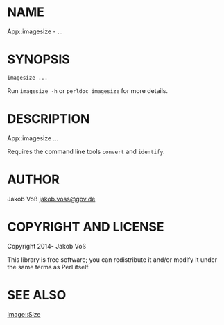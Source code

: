 # NAME

App::imagesize - ...

# SYNOPSIS

    imagesize ...

Run `imagesize -h` or `perldoc imagesize` for more details.

# DESCRIPTION

App::imagesize ...

Requires the command line tools `convert` and `identify`.

# AUTHOR

Jakob Voß <jakob.voss@gbv.de>

# COPYRIGHT AND LICENSE

Copyright 2014- Jakob Voß

This library is free software; you can redistribute it and/or modify
it under the same terms as Perl itself.

# SEE ALSO

[Image::Size](https://metacpan.org/pod/Image::Size)
